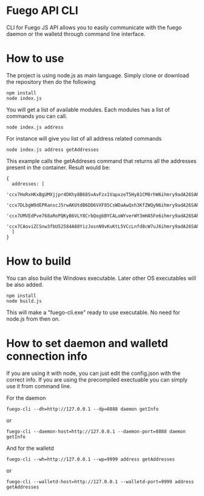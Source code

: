 # Fuego API CLI
CLI for Fuego JS API allows you to easily communicate with the fuego daemon or the walletd through command line interface.
# How to use
The project is using node.js as main language. Simply clone or download the repository then do the following

```
npm install
node index.js
```

You will get a list of available modules. Each modules has a list of commands you can call. 

```
node index.js address
```

For instance will give you list of all address related commands

```
node index.js address getAddresses
```

This example calls the getAddreses command that returns all the addresses present in the container. Result would be:

```
{
  addresses: [
    'ccx7HoRxHKxBgUMXjjpr4DKhy8B68SvAvFzx1VapxzeT5Hy81CM8rhW6ihmry9adA26SARBufBXDWVV2EzHeJgTb5aHKY9u72S',
    'ccx7DLbgW9dEPRanscJ5rwAKUtdB6DD6VXF85CsWDaAwQxh3KfZWQyN6ihmry9adA26SARBufBXDWVV2EzHeJgTb5aHKbAoPH6',
    'ccx7UMVEdPve768aRoPQKyB6VLY8CrbQogbBYCALoWYverWY3mHA5Fe6ihmry9adA26SARBufBXDWVV2EzHeJgTb5aHKZ5nqxy',
    'ccx7CAoviZCSnw3fbU52584A88YizJosnN9vKuKtL5VCcLnfd8cW7uJ6ihmry9adA26SARBufBXDWVV2EzHeJgTb5aHKc4nJHV'
  ]
}
```
# How to build
You can also build the Windows executable. Later other OS executables will be also added.

```
npm install
node build.js
```
This will make a "fuego-cli.exe" ready to use executable. No need for node.js from then on.

# How to set daemon and walletd connection info
If you are using it with node, you can just edit the config.json with the correct info. If you are using the precompiled exectuable you can simply use it from command line.

For the daemon
```
fuego-cli --dh=http://127.0.0.1 --dp=8888 daemon getInfo
```
or
```
fuego-cli --daemon-host=http://127.0.0.1 --daemon-port=8888 daemon getInfo
```
And for the walletd
```
fuego-cli --wh=http://127.0.0.1 --wp=9999 address getAddresses
```
or
```
fuego-cli --walletd-host=http://127.0.0.1 --walletd-port=9999 address getAddresses
```
